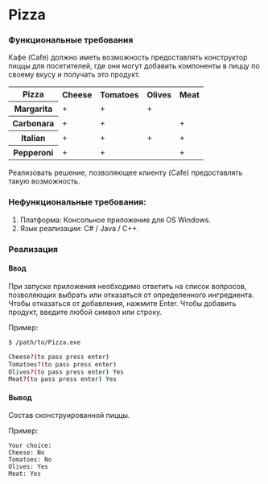 # Pizza
### Функциональные требования
Кафе (Cafe) должно иметь возможность предоставлять конструктор пиццы для посетителей, где
они могут добавить компоненты в пиццу по своему вкусу и получать это продукт.
<table>
    <tr>
        <th>Pizza</th>
        <th>Cheese</th>
        <th>Tomatoes</th>
        <th>Olives</th>
        <th>Meat</th>
    </tr>
    <tr>
        <th>Margarita</th>
        <td>+</td>
        <td>+</td>
        <td>+</td>
        <td></td>
    </tr>
    <tr>
        <th>Carbonara</th>
        <td>+</td>
        <td>+</td>
        <td></td>
        <td>+</td>
    </tr>
    <tr>
        <th>Italian</th>
        <td>+</td>
        <td>+</td>
        <td>+</td>
        <td>+</td>
    </tr>
    <tr>
        <th>Pepperoni</th>
        <td>+</td>
        <td>+</td>
        <td></td>
        <td>+</td>
    </tr>
</table>

Реализовать решение, позволяющее клиенту (Cafe) предоставлять такую возможность.

### Нефункциональные требования:
1. Платформа: Консольное приложение для OS Windows.
2. Язык реализации: C# / Java / C++.

### Реализация
#### Ввод
При запуске приложения необходимо ответить на список вопросов, позволяющих выбрать или отказаться от определенного ингредиента. 
Чтобы отказаться от добавления, нажмите Enter. Чтобы добавить продукт, введите любой символ или строку.

Пример:

```bash
$ /path/to/Pizza.exe

Cheese?(to pass press enter) 
Tomatoes?(to pass press enter) 
Olives?(to pass press enter) Yes
Meat?(to pass press enter) Yes
```

#### Вывод 
Состав сконструированной пиццы.

Пример:

```
Your choice:
Cheese: No
Tomatoes: No
Olives: Yes
Meat: Yes
```